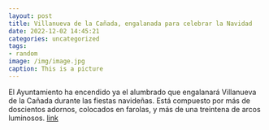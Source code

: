```yaml
---
layout: post
title: Villanueva de la Cañada, engalanada para celebrar la Navidad
date: 2022-12-02 14:45:21
categories: uncategorized
tags:
- random
image: /img/image.jpg
caption: This is a picture
---
```

El Ayuntamiento ha encendido ya el alumbrado que engalanará Villanueva de la Cañada durante las fiestas navideñas. Está compuesto por más de doscientos adornos, colocados en farolas, y más de una treintena de arcos luminosos.    [link](https://www.ayto-villacanada.es/noticias/villanueva-de-la-canada-engalanada-para-celebrar-la-navidad/)
